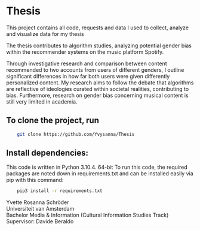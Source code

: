 # Thesis
This project contains all code, requests and data I used to collect, analyze and visualize data for my thesis

The thesis contributes to algorithm studies, analyzing potential gender bias within the recommender systems on the music platform Spotify.

Through investigative research and comparison between content recommended to two accounts from users of different genders, I outline significant differences in how far both users were given differently personalized content. My research aims to follow the debate that algorithms are reflective of ideologies curated within societal realities, contributing to bias. Furthermore, research on gender bias concerning musical content is still very limited in academia.


## To clone the project, run
```bash
    git clone https://github.com/Yvysanna/Thesis
```

## Install dependencies:
This code is written in Python 3.10.4. 64-bit To run this code, the required packages are noted down in requirements.txt and can be installed easily via pip with this command:

```bash
    pip3 install -r requirements.txt
```

Yvette Rosanna Schröder</br>
Universiteit van Amsterdam</br>
Bachelor Media & Information (Cultural Information Studies Track)</br>
Supervisor: Davide Beraldo</br>
